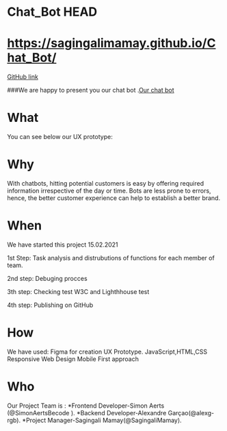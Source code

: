 # Chat_Bot HEAD
https://sagingalimamay.github.io/Chat_Bot/
=======
 [GitHub link](https://sagingalimamay.github.io/Chat_Bot/. )
 
###We are happy to present you our chat bot
.[Our chat bot](https://sagingalimamay.github.io/Chat_Bot/. )


# What
You can see below our UX prototype:

# Why

With chatbots, hitting potential customers is easy by offering required information irrespective of the day or time. Bots are less prone to errors, hence, the better customer experience can help to establish a better brand.

# When
We have started this project 15.02.2021

1st Step: Task analysis and distrubutions of functions for each member of team.

2nd step: Debuging procces

3th step: Checking test W3C and Lighthhouse test

4th step: Publishing on GitHub

# How

We have used:
Figma for creation UX Prototype.
JavaScript,HTML,CSS
Responsive Web Design
Mobile First approach

# Who 
Our Project Team is :
*Frontend Developer-Simon Aerts (@SimonAertsBecode ).
*Backend Developer-Alexandre Garçao(@alexg-rgb).
*Project Manager-Sagingali Mamay(@SagingaliMamay).



